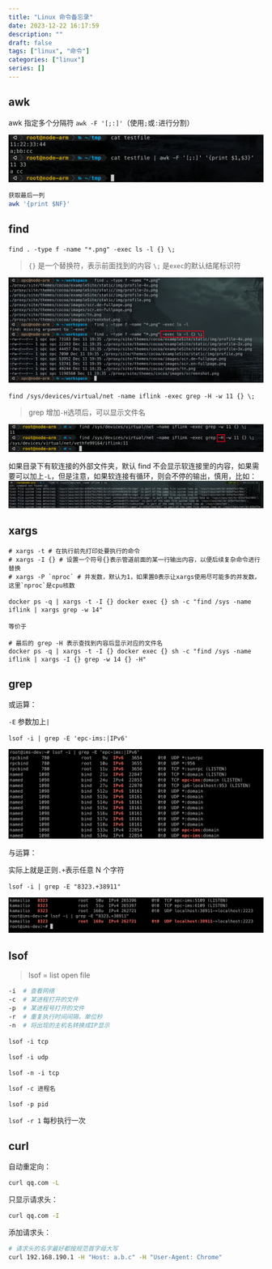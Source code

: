 ```yaml
---
title: "Linux 命令备忘录"
date: 2023-12-22 16:17:59
description: ""
draft: false
tags: ["linux", "命令"]
categories: ["linux"]
series: []
---
```



## awk

awk 指定多个分隔符 `awk -F '[;:]'`（使用`;`或`:`进行分割）

![](https://raw.githubusercontent.com/zzkrix/blog-images/main/assets/image-20231212230106796.png)

```bash
获取最后一列
awk '{print $NF}'
```

## find

`find . -type f -name "*.png" -exec ls -l {} \;`

> `{}` 是一个替换符，表示前面找到的内容
> `\;` 是`exec`的默认结尾标识符

![](https://raw.githubusercontent.com/zzkrix/blog-images/main/assets/image-20231213090218543.png)

`find /sys/devices/virtual/net -name iflink -exec grep -H -w 11 {} \;`

> grep 增加`-H`选项后，可以显示文件名

![](https://raw.githubusercontent.com/zzkrix/blog-images/main/assets/image-20231214091431297.png)

如果目录下有软连接的外部文件夹，默认 find 不会显示软连接里的内容，如果需要可以加上`-L`，但是注意，如果软连接有循环，则会不停的输出，慎用，比如：
![](https://raw.githubusercontent.com/zzkrix/blog-images/main/assets/image-20231214092531133.png)

## xargs

```
# xargs -t # 在执行前先打印处要执行的命令
# xargs -I {} # 设置一个符号{}表示管道前面的某一行输出内容，以便后续复杂命令进行替换
# xargs -P `nproc` # 并发数，默认为1，如果置0表示让xargs使用尽可能多的并发数，这里`nproc`是cpu核数

docker ps -q | xargs -t -I {} docker exec {} sh -c "find /sys -name iflink | xargs grep -w 14"

等价于

# 最后的 grep -H 表示查找到内容后显示对应的文件名
docker ps -q | xargs -t -I {} docker exec {} sh -c "find /sys -name iflink | xargs -I {} grep -w 14 {} -H"
```

## grep

或运算：

`-E` 参数加上`|`

`lsof -i | grep -E 'epc-ims:|IPv6'`

![](https://raw.githubusercontent.com/zzkrix/blog-images/main/assets/image-20231213161825123.png)

与运算：

实际上就是正则`.+`表示任意 N 个字符

`lsof -i | grep -E "8323.+38911"`

![](https://raw.githubusercontent.com/zzkrix/blog-images/main/assets/image-20231213161727296.png)

## lsof

> lsof = list open file

```bash
-i  # 查看网络
-c  # 某进程打开的文件
-p  # 某进程号打开的文件
-r  # 重复执行时间间隔，单位秒
-n  # 将出现的主机名转换成IP显示
```

`lsof -i tcp`

`lsof -i udp`

`lsof -n -i tcp`

`lsof -c 进程名`

`lsof -p pid`

`lsof -r 1` 每秒执行一次

## curl

自动重定向：

```bash
curl qq.com -L 
```

只显示请求头：

```bash
curl qq.com -I 
```

添加请求头：

```bash
# 请求头的名字最好都按规范首字母大写
curl 192.168.190.1 -H "Host: a.b.c" -H "User-Agent: Chrome"
```
